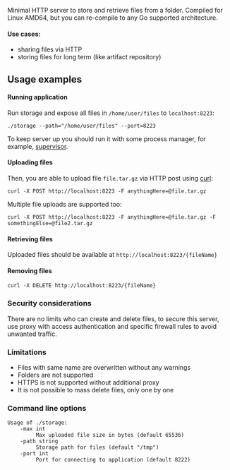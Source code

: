 Minimal HTTP server to store and retrieve files from a folder. Compiled for Linux AMD64, but you can re-compile to any Go supported architecture.

#### Use cases:
 - sharing files via HTTP
 - storing files for long term (like artifact repository)

## Usage examples

#### Running application

Run storage and expose all files in `/home/user/files` to `localhost:8223`:

    ./storage --path="/home/user/files" --port=8223

To keep server up you should run it with some process manager, for example, [supervisor]([http://supervisord.org/).

#### Uploading files

Then, you are able to upload file `file.tar.gz` via HTTP post using [curl]([https://curl.haxx.se/):

    curl -X POST http://localhost:8223 -F anythingHere=@file.tar.gz

Multiple file uploads are supported too:

    curl -X POST http://localhost:8223 -F anythingHere=@file.tar.gz -F somethingElse=@file2.tar.gz

#### Retrieving files

Uploaded files should be available at `http://localhost:8223/{fileName}`

#### Removing files

    curl -X DELETE http://localhost:8223/{fileName}

### Security considerations

There are no limits who can create and delete files, to secure this server, use proxy with access authentication and specific firewall rules to avoid unwanted traffic.

### Limitations
 - Files with same name are overwritten without any warnings
 - Folders are not supported
 - HTTPS is not supported without additional proxy
 - It is not possible to mass delete files, only one by one

### Command line options

    Usage of ./storage:
        -max int
             Max uploaded file size in bytes (default 65536)
        -path string
             Storage path for files (default "/tmp")
        -port int
             Port for connecting to application (default 8222)
